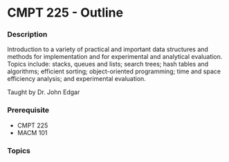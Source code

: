 # CMPT 225 - Outline

### Description
Introduction to a variety of practical and important data structures and methods for implementation and for experimental and analytical evaluation. Topics include: stacks, queues and lists; search trees; hash tables and algorithms; efficient sorting; object-oriented programming; time and space efficiency analysis; and experimental evaluation.

Taught by Dr. John Edgar 

### Prerequisite
- CMPT 225
- MACM 101

### Topics 